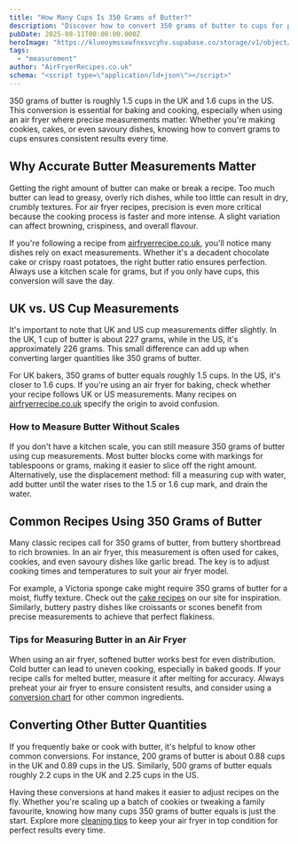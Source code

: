 ```yaml
---
title: "How Many Cups Is 350 Grams of Butter?"
description: "Discover how to convert 350 grams of butter to cups for perfect baking every time. Includes UK and US measurements for accuracy."
pubDate: 2025-08-11T00:00:00.000Z
heroImage: "https://klueoymssxwfnxsvcyhv.supabase.co/storage/v1/object/public/md/how-many-cups-is-350-grams-of-butter-334e3b5b.webp"
tags:
  - "measurement"
author: "AirFryerRecipes.co.uk"
schema: "<script type=\"application/ld+json\"></script>"
---
```


<p>350 grams of butter is roughly 1.5 cups in the UK and 1.6 cups in the US. This conversion is essential for baking and cooking, especially when using an air fryer where precise measurements matter. Whether you're making cookies, cakes, or even savoury dishes, knowing how to convert grams to cups ensures consistent results every time.</p>

<h2>Why Accurate Butter Measurements Matter</h2>
<p>Getting the right amount of butter can make or break a recipe. Too much butter can lead to greasy, overly rich dishes, while too little can result in dry, crumbly textures. For air fryer recipes, precision is even more critical because the cooking process is faster and more intense. A slight variation can affect browning, crispiness, and overall flavour.</p>
<p>If you're following a recipe from <a href=https://www.airfryerrecipe.co.uk/recipes>airfryerrecipe.co.uk</a>, you'll notice many dishes rely on exact measurements. Whether it's a decadent chocolate cake or crispy roast potatoes, the right butter ratio ensures perfection. Always use a kitchen scale for grams, but if you only have cups, this conversion will save the day.</p>

<h2>UK vs. US Cup Measurements</h2>
<p>It's important to note that UK and US cup measurements differ slightly. In the UK, 1 cup of butter is about 227 grams, while in the US, it's approximately 226 grams. This small difference can add up when converting larger quantities like 350 grams of butter.</p>
<p>For UK bakers, 350 grams of butter equals roughly 1.5 cups. In the US, it's closer to 1.6 cups. If you're using an air fryer for baking, check whether your recipe follows UK or US measurements. Many recipes on <a href=https://www.airfryerrecipe.co.uk>airfryerrecipe.co.uk</a> specify the origin to avoid confusion.</p>

<h3>How to Measure Butter Without Scales</h3>
<p>If you don't have a kitchen scale, you can still measure 350 grams of butter using cup measurements. Most butter blocks come with markings for tablespoons or grams, making it easier to slice off the right amount. Alternatively, use the displacement method: fill a measuring cup with water, add butter until the water rises to the 1.5 or 1.6 cup mark, and drain the water.</p>

<h2>Common Recipes Using 350 Grams of Butter</h2>
<p>Many classic recipes call for 350 grams of butter, from buttery shortbread to rich brownies. In an air fryer, this measurement is often used for cakes, cookies, and even savoury dishes like garlic bread. The key is to adjust cooking times and temperatures to suit your air fryer model.</p>
<p>For example, a Victoria sponge cake might require 350 grams of butter for a moist, fluffy texture. Check out the <a href=https://www.airfryerrecipe.co.uk/recipe-category/cakes>cake recipes</a> on our site for inspiration. Similarly, buttery pastry dishes like croissants or scones benefit from precise measurements to achieve that perfect flakiness.</p>

<h3>Tips for Measuring Butter in an Air Fryer</h3>
<p>When using an air fryer, softened butter works best for even distribution. Cold butter can lead to uneven cooking, especially in baked goods. If your recipe calls for melted butter, measure it after melting for accuracy. Always preheat your air fryer to ensure consistent results, and consider using a <a href=https://www.airfryerrecipe.co.uk/air-fryer-conversion-chart>conversion chart</a> for other common ingredients.</p>

<h2>Converting Other Butter Quantities</h2>
<p>If you frequently bake or cook with butter, it's helpful to know other common conversions. For instance, 200 grams of butter is about 0.88 cups in the UK and 0.89 cups in the US. Similarly, 500 grams of butter equals roughly 2.2 cups in the UK and 2.25 cups in the US.</p>
<p>Having these conversions at hand makes it easier to adjust recipes on the fly. Whether you're scaling up a batch of cookies or tweaking a family favourite, knowing how many cups 350 grams of butter equals is just the start. Explore more <a href=https://www.airfryerrecipe.co.uk/air-fryer-cleaner>cleaning tips</a> to keep your air fryer in top condition for perfect results every time.</p>